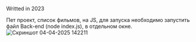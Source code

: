 Writted in 2023

Пет проект, список фильмов, на JS, для запуска необходимо запустить файл Back-end (node index.js), в отдельном окне.
![Скриншот 04-04-2025 142211](https://github.com/user-attachments/assets/89b768ed-bace-408b-aba2-8fbcd2e1b0f5)
